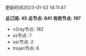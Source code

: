 更新时间2023-01-02 14:11:47

**总订阅: 45**
**总节点: 841**
**有效节点: 197**
- v2ray节点: 182
- ss节点: 7
- ssr节点: 2
- trojan节点: 6
